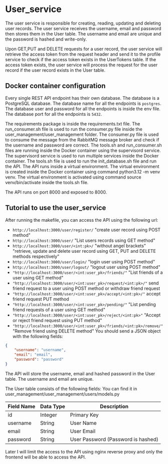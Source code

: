 # User_service

The user service is responsible for creating, reading, updating and deleting user records. The user service receives the username, email and password then stores them in the User table. The username and email are unique and the password is hashed and write-only.

Upon GET,PUT and DELETE requests for a user record, the user service will retrieve the access token from the request header and send it to the profile service to check if the access token exists in the UserTokens table. If the access token exists, the user service will process the request for the user record if the user record exists in the User table.

## Docker container configuration

Every single REST API endpoint has their own database. The database is a PostgreSQL database. The database name for all the endpoints is `postgres`. The database user and password for all the endpoints is inside the env file. The database port for all the endpoints is `5432`.

The requirements package is inside the requirements.txt file.
The run_consumer.sh file is used to run the consumer.py file inside the user_management/user_management folder. The consumer.py file is used to consume the message from the RabbitMQ message broker and check if the username and password are correct.
The tools.sh and run_consumer.sh files are running inside the Docker container using the supervisord service. The supervisord service is used to run multiple services inside the Docker container.
The tools.sh file is used to run the init_database.sh file and run the API.
The API runs inside a virtual environment. The virtual environment is created inside the Docker container using command python3.12 -m venv venv. The virtual environment is activated using command source venv/bin/activate inside the tools.sh file.

The API runs on port 8000 and exposed to 8000.

## Tutorial to use the user_service

After running the makefile, you can access the API using the following url:

- `http://localhost:3000/user/register/` "create user record using POST method"
- `http://localhost:3000/user/` "List users records using GET method"
- `http://localhost:3000/user/<int:pk>/` "without angel brackets" "retrieve, update and delete user record using GET, PUT and DELETE methods respectively"
- `http://localhost:3000/user/login/` "login user using POST method"
- `http://localhost:3000/user/logout/` "logout user using POST method"
 - `"http://localhost:3000/user/<int:user_pk>/friends/"` "List friends of a user using GET method"
- `"http://localhost:3000/user/<int:user_pk>/request/<int:pk>/"` send friend request to a user using POST method or withdraw friend request
- `"http://localhost:3000/user/<int:user_pk>/accept/<int:pk>/"` accept friend request PUT method
- `"http://localhost:3000/user/<int:user_pk>/pending/"` "List pending friend requests of a user using GET method"
- `"http://localhost:3000/user/<int:user_pk>/reject/<int:pk>"` "Accept or reject friend request using PUT method"
- `"http://localhost:3000/user/<int:user_pk>/friends/<int:pk>/remove/"` "Remove friend using DELETE method"
You should send a JSON object with the following fields:

```JSON
{
    "username": "username",
    "email": "email",
    "password": "password"
}
```

The API will store the username, email and hashed password in the User table.
The username and email are unique.

The User table consists of the following fields:
You can find it in user_management/user_management/users/models.py

| Field Name | Data Type | Description                        |
| ---------- | --------- | ---------------------------------- |
| id         | Integer   | Primary Key                        |
| username   | String    | User Name                          |
| email      | String    | User Email                         |
| password   | String    | User Password (Password is hashed) |

Later I will limit the access to the API using nginx reverse proxy and only the frontend will be able to access the API.
